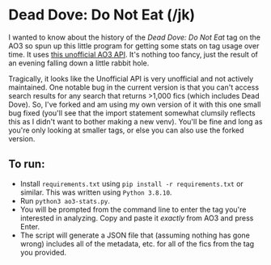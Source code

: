 # Dead Dove: Do Not Eat (/jk)

I wanted to know about the history of the _Dead Dove: Do Not Eat_ tag on the
AO3 so spun up this little program for getting some stats on tag usage over
time. It uses [this unofficial AO3 API](https://ao3-api.readthedocs.io/). It's
nothing too fancy, just the result of an evening falling down a little rabbit
hole.

Tragically, it looks like the Unofficial API is very unofficial and not
actively maintained. One notable bug in the current version is that you can't
access search results for any search that returns >1,000 fics (which includes
Dead Dove). So, I've forked and am using my own version of it with this one
small bug fixed (you'll see that the import statement somewhat clumsily
reflects this as I didn't want to bother making a new venv). You'll be fine and
long as you're only looking at smaller tags, or else you can also use the
forked version.

## To run:

- Install `requirements.txt` using `pip install -r requirements.txt` or
  similar. This was written using `Python 3.8.10`.
- Run `python3 ao3-stats.py`.
- You will be prompted from the command line to enter the tag you're interested
  in analyzing. Copy and paste it _exactly_ from AO3 and press Enter.
- The script will generate a JSON file that (assuming nothing has gone wrong)
  includes all of the metadata, etc. for all of the fics from the tag you
  provided.
